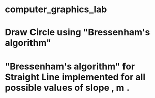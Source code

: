 # computer_graphics_lab

# Draw Circle using "Bressenham's algorithm"

# "Bressenham's algorithm" for Straight Line implemented for all possible values of slope , m .   


